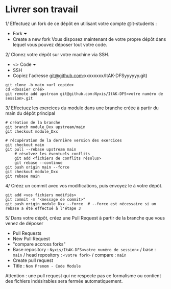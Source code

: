 # Livrer son travail

1/ Effectuez un fork de ce dépôt en utilisant votre compte @it-students :
- Fork ⏷
- Create a new fork
Vous disposez maintenant de votre propre dépôt dans lequel vous pouvez déposer tout votre code.

2/ Clonez votre dépôt sur votre machine via SSH.
- <> Code ⏷
- SSH
- Copiez l'adresse git@github.com:xxxxxxxx/ItAK-DFSyyyyyy.git)

```shell
git clone -b main <url copiée>
cd <dossier créé>
git remote add upstream git@github.com:Nyxis/ItAK-DFS<votre numéro de session>.git
```

3/ Effectuez les exercices du module dans une branche créée à partir du main du dépôt principal
```shell
# création de la branche
git branch module_Dxx upstream/main
git checkout module_Dxx

# récupération de la dernière version des exercices
git checkout main
git pull --rebase upstream main
    # résolvez les éventuels conflits
    git add <fichiers de conflits résolus>
    git rebase --continue
git push origin main --force
git checkout module_Dxx
git rebase main
```

4/ Créez un commit avec vos modifications, puis envoyez le à votre dépôt.
```shell
git add <vos fichiers modifiés>
git commit -m "<message de commit>"
git push origin module_Dxx --force  # --force est nécessaire si un rebase a été effectué à l'étape 3
```

5/ Dans votre dépôt, créez une Pull Request à partir de la branche que vous venez de déposer
- Pull Requests
- New Pull Request
- "compare accross forks"
- Base repository : `Nyxis/ItAK-DFS<votre numéro de session>` / base : `main` / head repository : `<votre fork>` / compare : `main`
- Create pull request
- Title : `Nom Prenom - Code Module`

Attention : une pull request qui ne respecte pas ce formalisme ou contient des fichiers indésirables sera fermée automatiquement.

